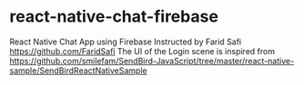 # react-native-chat-firebase
React Native Chat App using Firebase
Instructed by Farid Safi https://github.com/FaridSafi
The UI of the Login scene is inspired from https://github.com/smilefam/SendBird-JavaScript/tree/master/react-native-sample/SendBirdReactNativeSample
